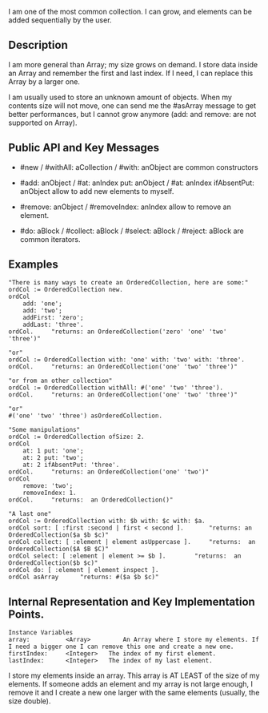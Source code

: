 I am one of the most common collection. I can grow, and elements can be added sequentially by the user.  

Description 
-------------------
I am more general than Array; my size grows on demand. I store data inside an Array and remember the first and last index. If I need, I can replace this Array by a larger one.

I am usually used to store an unknown amount of objects. When my contents size will not move, one can send me the #asArray message to get better performances, but I cannot grow anymore (add: and remove: are not supported on Array).

Public API and Key Messages
-------------------	

- #new / #withAll: aCollection / #with: anObject 	are common constructors

- #add: anObject / #at: anIndex put: anObject / #at: anIndex ifAbsentPut: anObject 	allow to add new elements to myself.

- #remove: anObject / #removeIndex: anIndex 	allow to remove an element.
	
- #do: aBlock / #collect: aBlock / #select: aBlock / #reject: aBlock 	are common iterators.

Examples
-------------------	
	
	"There is many ways to create an OrderedCollection, here are some:"
	ordCol := OrderedCollection new.
	ordCol
		add: 'one';
		add: 'two';
		addFirst: 'zero';
		addLast: 'three'.
	ordCol.		"returns: an OrderedCollection('zero' 'one' 'two' 'three')"

	"or"
	ordCol := OrderedCollection with: 'one' with: 'two' with: 'three'.
	ordCol.		"returns: an OrderedCollection('one' 'two' 'three')"

	"or from an other collection"
	ordCol := OrderedCollection withAll: #('one' 'two' 'three').
	ordCol.		"returns: an OrderedCollection('one' 'two' 'three')"

	"or"
	#('one' 'two' 'three') asOrderedCollection.

	"Some manipulations"
	ordCol := OrderedCollection ofSize: 2.
	ordCol
		at: 1 put: 'one';
		at: 2 put: 'two';
		at: 2 ifAbsentPut: 'three'.
	ordCol.		"returns: an OrderedCollection('one' 'two')"
	ordCol
		remove: 'two';
		removeIndex: 1.
	ordCol.		"returns:  an OrderedCollection()"

	"A last one"
	ordCol := OrderedCollection with: $b with: $c with: $a.
	ordCol sort: [ :first :second | first < second ].		"returns: an OrderedCollection($a $b $c)"
	ordCol collect: [ :element | element asUppercase ].		"returns:  an OrderedCollection($A $B $C)"
	ordCol select: [ :element | element >= $b ].		"returns:  an OrderedCollection($b $c)"
	ordCol do: [ :element | element inspect ].
	ordCol asArray		"returns: #($a $b $c)"
			 
Internal Representation and Key Implementation Points.
-------------------	

    Instance Variables
	array:			<Array> 		An Array where I store my elements. If I need a bigger one I can remove this one and create a new one.
	firstIndex:		<Integer> 	The index of my first element.
	lastIndex:		<Integer> 	The index of my last element.

I store my elements inside an array. This array is AT LEAST of the size of my elements. If someone adds an element and my array is not large enough, I remove it and I create a new one larger with the same elements (usually, the size double).